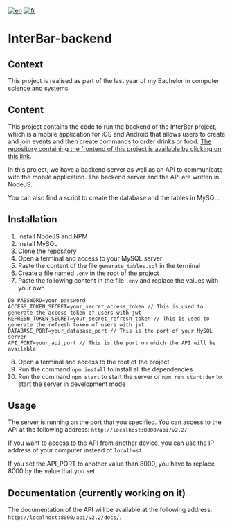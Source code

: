 [![en](https://img.shields.io/badge/language-english-brightgreen)](./README.md)
[![fr](https://img.shields.io/badge/langue-français-red)](./README.fr.md)

# InterBar-backend

## Context

This project is realised as part of the last year of my Bachelor in computer science and systems.

## Content

This project contains the code to run the backend of the InterBar project, which is a mobile application for iOS and Android that allows users to create and join events and then create commands to order drinks or food. [The repository containing the frontend of this project is available by clicking on this link](https://github.com/LouisFitdevoie/interbar-frontend).

In this project, we have a backend server as well as an API to communicate with the mobile application. The backend server and the API are written in NodeJS.

You can also find a script to create the database and the tables in MySQL.

## Installation

1. Install NodeJS and NPM
2. Install MySQL
3. Clone the repository
4. Open a terminal and access to your MySQL server
5. Paste the content of the file `generate_tables.sql` in the terminal
6. Create a file named `.env` in the root of the project
7. Paste the following content in the file `.env` and replace the values with your own

```JS
DB_PASSWORD=your_password
ACCESS_TOKEN_SECRET=your_secret_access_token // This is used to generate the access token of users with jwt
REFRESH_TOKEN_SECRET=your_secret_refresh_token // This is used to generate the refresh token of users with jwt
DATABASE_PORT=your_database_port // This is the port of your MySQL server
API_PORT=your_api_port // This is the port on which the API will be available
```

8. Open a terminal and access to the root of the project
9. Run the command `npm install` to install all the dependencies
10. Run the command `npm start` to start the server or `npm run start:dev` to start the server in development mode

## Usage

The server is running on the port that you specified. You can access to the API at the following address: `http://localhost:8000/api/v2.2/`

If you want to access to the API from another device, you can use the IP address of your computer instead of `localhost`.

If you set the API_PORT to another value than 8000, you have to replace 8000 by the value that you set.

## Documentation (currently working on it)

The documentation of the API will be available at the following address: `http://localhost:8000/api/v2.2/docs/`.
